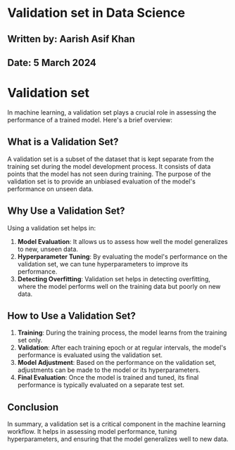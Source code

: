 # **Validation set in Data Science**

## **Written by:** Aarish Asif Khan

## **Date:** 5 March 2024

# **Validation set**

In machine learning, a validation set plays a crucial role in assessing the performance of a trained model. Here's a brief overview:

## **What is a Validation Set?**

A validation set is a subset of the dataset that is kept separate from the training set during the model development process. It consists of data points that the model has not seen during training. The purpose of the validation set is to provide an unbiased evaluation of the model's performance on unseen data.

## **Why Use a Validation Set?**

Using a validation set helps in:

1. **Model Evaluation**: It allows us to assess how well the model generalizes to new, unseen data.
2. **Hyperparameter Tuning**: By evaluating the model's performance on the validation set, we can tune hyperparameters to improve its performance.
3. **Detecting Overfitting**: Validation set helps in detecting overfitting, where the model performs well on the training data but poorly on new data.

## **How to Use a Validation Set?**

1. **Training**: During the training process, the model learns from the training set only.
2. **Validation**: After each training epoch or at regular intervals, the model's performance is evaluated using the validation set.
3. **Model Adjustment**: Based on the performance on the validation set, adjustments can be made to the model or its hyperparameters.
4. **Final Evaluation**: Once the model is trained and tuned, its final performance is typically evaluated on a separate test set.

## **Conclusion**

In summary, a validation set is a critical component in the machine learning workflow. It helps in assessing model performance, tuning hyperparameters, and ensuring that the model generalizes well to new data.
